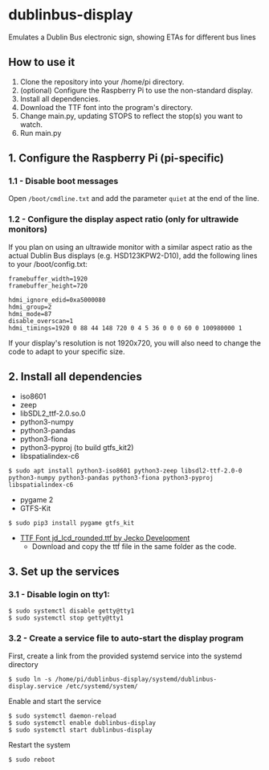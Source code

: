 # dublinbus-display
Emulates a Dublin Bus electronic sign, showing ETAs for different bus lines

## How to use it
1. Clone the repository into your /home/pi directory.
1. (optional) Configure the Raspberry Pi to use the non-standard display.
1. Install all dependencies.
1. Download the TTF font into the program's directory.
1. Change main.py, updating STOPS to reflect the stop(s) you want to watch.
1. Run main.py



## 1. Configure the Raspberry Pi (pi-specific)

### 1.1 - Disable boot messages

Open ```/boot/cmdline.txt``` and add the parameter ```quiet``` at the end of the line.

### 1.2 - Configure the display aspect ratio (only for ultrawide monitors)

If you plan on using an ultrawide monitor with a similar aspect ratio as the actual Dublin Bus displays (e.g. HSD123KPW2-D10), add the following lines to your /boot/config.txt:

```
framebuffer_width=1920
framebuffer_height=720

hdmi_ignore_edid=0xa5000080
hdmi_group=2
hdmi_mode=87
disable_overscan=1
hdmi_timings=1920 0 88 44 148 720 0 4 5 36 0 0 0 60 0 100980000 1
```

If your display's resolution is not 1920x720, you will also need to change the code to adapt to your specific size.


## 2. Install all dependencies 

* iso8601
* zeep
* libSDL2_ttf-2.0.so.0
* python3-numpy
* python3-pandas
* python3-fiona
* python3-pyproj (to build gtfs_kit2)
* libspatialindex-c6

```
$ sudo apt install python3-iso8601 python3-zeep libsdl2-ttf-2.0-0 python3-numpy python3-pandas python3-fiona python3-pyproj libspatialindex-c6
```

* pygame 2
* GTFS-Kit

```
$ sudo pip3 install pygame gtfs_kit
```


* [TTF Font jd_lcd_rounded.ttf by Jecko Development](https://fontstruct.com/fontstructions/show/459792/jd_lcd_rounded)
  * Download and copy the ttf file in the same folder as the code.


## 3. Set up the services

### 3.1 - Disable login on tty1:

```
$ sudo systemctl disable getty@tty1
$ sudo systemctl stop getty@tty1
```

### 3.2 - Create a service file to auto-start the display program

First, create a link from the provided systemd service into the systemd directory

```
$ sudo ln -s /home/pi/dublinbus-display/systemd/dublinbus-display.service /etc/systemd/system/
```

Enable and start the service

```
$ sudo systemctl daemon-reload
$ sudo systemctl enable dublinbus-display
$ sudo systemctl start dublinbus-display
```

Restart the system

```
$ sudo reboot
```

